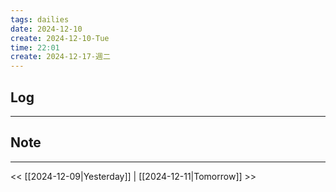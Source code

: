 ```yaml
---
tags: dailies  
date: 2024-12-10
create: 2024-12-10-Tue
time: 22:01
create: 2024-12-17-週二
---
```

## Log
---


## Note
---


<< [[2024-12-09|Yesterday]] | [[2024-12-11|Tomorrow]] >>